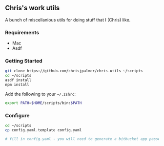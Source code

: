 ## Chris's work utils

A bunch of miscellanious utils for doing stuff that I (Chris) like.

### Requirements

- Mac
- Asdf

### Getting Started

```sh
git clone https://github.com/chrisjpalmer/chris-utils ~/scripts
cd ~/scripts
asdf install
npm install
```

Add the following to your `~/.zshrc`:

```sh
export PATH=$HOME/scripts/bin:$PATH
```

### Configure

```sh
cd ~/scripts
cp config.yaml.template config.yaml

# fill in config.yaml - you will need to generate a bitbucket app password for the apiToken one
```

